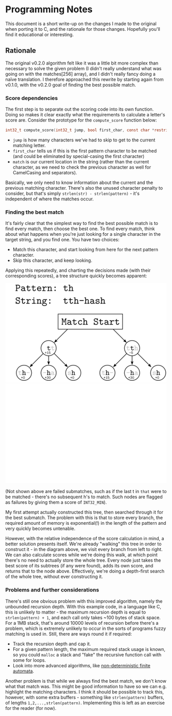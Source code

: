 # Programming Notes

This document is a short write-up on the changes I made to the original when
porting it to C, and the rationale for those changes. Hopefully you'll find it
educational or interesting.


## Rationale

The original v0.2.0 algorithm felt like it was a little bit more complex than
necessary to solve the given problem (I didn't really understand what was going
on with the matches[256] array), and I didn't really fancy doing a naïve
translation. I therefore approached this rewrite by starting again from v0.1.0,
with the v0.2.0 goal of finding the best possible match.


### Score dependencies

The first step is to separate out the scoring code into its own function. Doing
so makes it clear exactly what the requirements to calculate a letter's score
are. Consider the prototype for the `compute_score` function below:

```c
int32_t compute_score(int32_t jump, bool first_char, const char *restrict match);
```

- `jump` is how many characters we've had to skip to get to the current
  matching letter.
- `first_char` tells us if this is the first pattern character to be matched
  (and could be eliminated by special-casing the first character)
- `match` is our current location in the string (rather than the current
  character, as we need to check the previous character as well for CamelCasing
  and separators).

Basically, we only need to know information about the current and the previous
matching character. There's also the unused character penalty to consider, but
that's simply `strlen(str) - strlen(pattern)` - it's independent of where the
matches occur.


### Finding the best match

It's fairly clear that the simplest way to find the best possible match is to
find every match, then choose the best one. To find every match, think about
what happens when you're just looking for a single character in the target
string, and you find one. You have two choices:

- Match this character, and start looking from here for the next pattern
  character.
- Skip this character, and keep looking.

Applying this repeatedly, and charting the decisions made (with their
corresponding scores), a tree structure quickly becomes apparent:

![tree](tree-light.svg#gh-light-mode-only)
![tree](tree-dark.svg#gh-dark-mode-only)

(Not shown above are failed submatches, such as if the last t in `that` were to
be matched - there's no subsequent h's to match. Such nodes are flagged as
failures by giving them a score of `INT32_MIN`).

My first attempt actually constructed this tree, then searched through it for
the best submatch. The problem with this is that to store every branch, the
required amount of memory is exponential(!) in the length of the pattern and
very quickly becomes untenable.

However, with the relative independence of the score calculation in mind, a
better solution presents itself. We're already "walking" this tree in order to
construct it - in the diagram above, we visit every branch from left to right.
We can also calculate scores while we're doing this walk, at which point
there's no need to actually store the whole tree. Every node just takes the
best score of its subtrees (if any were found), adds its own score, and returns
that to the node above. Effectively, we're doing a depth-first search of the
whole tree, without ever constructing it.


### Problems and further considerations

There's still one obvious problem with this improved algorithm, namely the
unbounded recursion depth. With this example code, in a language like C, this
is unlikely to matter - the maximum recursion depth is equal to
`strlen(pattern) + 1`, and each call only takes ~100 bytes of stack space. For
a 1MB stack, that's around 10000 levels of recursion before there's a problem,
which is extremely unlikely to occur in the sorts of programs fuzzy matching is
used in. Still, there are ways round it if required:

- Track the recursion depth and cap it.
- For a given pattern length, the maximum required stack usage is known, so you
  could `malloc` a stack and "fake" the recursive function call with some for
  loops.
- Look into more advanced algorithms, like [non-deterministic finite
  automata](https://swtch.com/%7Ersc/regexp/regexp1.html).


Another problem is that while we always find the best match, we don't know what
that match was. This might be good information to have so we can e.g. highlight
the matching characters. I think it should be possible to track this, however,
with some extra buffers - something like `strlen(pattern)` buffers, of lengths
`1,2,...,strlen(pattern)`. Implementing this is left as an exercise for the
reader (for now).

